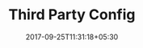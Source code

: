 ---
title: "Third Party Config"
date: 2017-09-25T11:31:18+05:30
layout: thirdpartyconfig
property: "Casa Britona"
url: /details/thirdpartyconfig/casa-britona/
slug: "casa-britona/"

qcstatus:
 published: true

mainmenu:
 details: true
 thirdparty: true

---